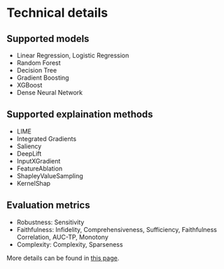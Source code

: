 # Technical details

## Supported models

- Linear Regression, Logistic Regression
- Random Forest
- Decision Tree
- Gradient Boosting
- XGBoost
- Dense Neural Network

## Supported explaination methods


- LIME
- Integrated Gradients
- Saliency
- DeepLift
- InputXGradient
- FeatureAblation
- ShapleyValueSampling
- KernelShap

## Evaluation metrics

- Robustness: Sensitivity
- Faithfulness: Infidelity, Comprehensiveness, Sufficiency, Faithfulness Correlation, AUC-TP, Monotony
- Complexity: Complexity, Sparseness

More details can be found in [this page](metrics.md).